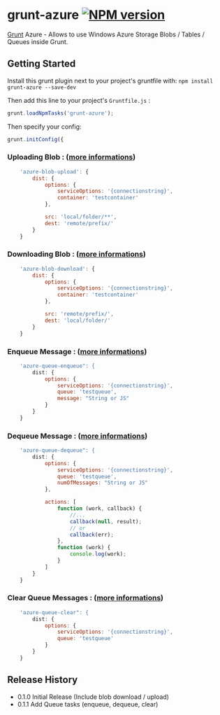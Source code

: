 # grunt-azure [![NPM version](https://badge.fury.io/js/grunt-azure.png)](http://badge.fury.io/js/grunt-azure)

[Grunt][grunt] Azure - Allows to use Windows Azure Storage Blobs / Tables / Queues inside Grunt.

## Getting Started

Install this grunt plugin next to your project's gruntfile with: `npm install grunt-azure --save-dev`

Then add this line to your project's `Gruntfile.js` :

```javascript
grunt.loadNpmTasks('grunt-azure');
```

Then specify your config:

```javascript
grunt.initConfig({
```

### Uploading Blob : ([more informations][blob-upload-options])

```javascript
    'azure-blob-upload': {
        dist: {
            options: {
                serviceOptions: '{connectionstring}',
                container: 'testcontainer'
            },

            src: 'local/folder/**',
            dest: 'remote/prefix/'
        }
    }
```

### Downloading Blob : ([more informations][blob-download-options])

```javascript
	'azure-blob-download': {
		dist: {
			options: {
		        serviceOptions: '{connectionstring}',
		        container: 'testcontainer'
			},

		    src: 'remote/prefix/',
		    dest: 'local/folder/'
		}
	}
```

### Enqueue Message : ([more informations][queue-enqueue-options])

```javascript
	'azure-queue-enqueue": {
		dist: {
			options: {
		        serviceOptions: '{connectionstring}',
		        queue: 'testqueue',
                message: "String or JS"
			}
		}
	}
```

### Dequeue Message : ([more informations][queue-dequeue-options])

```javascript
	'azure-queue-dequeue": {
		dist: {
			options: {
		        serviceOptions: '{connectionstring}',
		        queue: 'testqueue',
                numOfMessages: "String or JS"
			},

            actions: [
                function (work, callback) {
                    //...
                    callback(null, result);
                    // or
                    callback(err);
                },
                function (work) {
                    console.log(work);
                }
            ]
		}
	}
```

### Clear Queue Messages : ([more informations][queue-clear-options])

```javascript
	'azure-queue-clear": {
		dist: {
			options: {
		        serviceOptions: '{connectionstring}',
		        queue: 'testqueue'
			}
		}
	}
```

[grunt]: https://github.com/gruntjs/grunt
[blob-upload-options]: https://github.com/spatools/grunt-azure/wiki/Blob-Upload-Options
[blob-download-options]: https://github.com/spatools/grunt-azure/wiki/Blob-Download-Options
[queue-enqueue-options]: https://github.com/spatools/grunt-azure/wiki/Queue-Enqueue-Options
[queue-dequeue-options]: https://github.com/spatools/grunt-azure/wiki/Queue-Dequeue-Options
[queue-clear-options]: https://github.com/spatools/grunt-azure/wiki/Queue-Clear-Options

## Release History
* 0.1.0 Initial Release (Include blob download / upload)
* 0.1.1 Add Queue tasks (enqueue, dequeue, clear)
